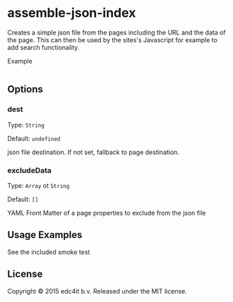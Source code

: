 # assemble-json-index

Creates a simple json file from the pages including the URL and the data of the page. This can then be used by the sites's
Javascript for example to add search functionality.

Example
```

```

## Options


### dest

Type: `String`

Default: `undefined`

json file destination. If not set, fallback to page destination.


### excludeData

Type: `Array` ot `String`

Default: `[]`

YAML Front Matter of a page properties to exclude from the json file 

## Usage Examples

See the included smoke test

## License

Copyright © 2015 edc4it b.v.
Released under the MIT license.
